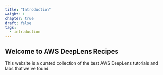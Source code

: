 ```yaml
---
title: "Introduction"
weight: 1
chapter: true
draft: false
tags:
  - introduction
---
```

## Welcome to AWS DeepLens Recipes

This website is a curated collection of the best AWS DeepLens tutorials and labs that we've found.

